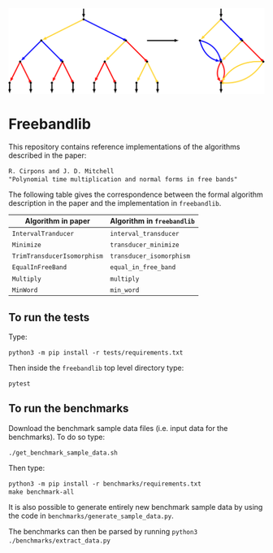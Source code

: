 ![logo](./images/logo.svg)
# Freebandlib

This repository contains reference implementations of the algorithms described
in the paper:

    R. Cirpons and J. D. Mitchell
    "Polynomial time multiplication and normal forms in free bands"

The following table gives the correspondence between the formal algorithm description in the paper and the implementation in `freebandlib`.

| Algorithm in paper          | Algorithm in `freebandlib` |
| --------------------------- | -------------------------- |
| `IntervalTranducer`         | `interval_transducer`      |
| `Minimize`                  | `transducer_minimize`      |
| `TrimTransducerIsomorphism` | `transducer_isomorphism`   |
| `EqualInFreeBand`           | `equal_in_free_band`       |
| `Multiply`                  | `multiply`                 |
| `MinWord`                   | `min_word`                 |

## To run the tests

Type:

    python3 -m pip install -r tests/requirements.txt

Then inside the `freebandlib` top level directory type:

    pytest

## To run the benchmarks

Download the benchmark sample data files (i.e. input data for the benchmarks).
To do so type:

    ./get_benchmark_sample_data.sh

Then type:

    python3 -m pip install -r benchmarks/requirements.txt
    make benchmark-all

It is also possible to generate entirely new benchmark sample data by using the
code in `benchmarks/generate_sample_data.py`. 

The benchmarks can then be parsed by running `python3
./benchmarks/extract_data.py`
